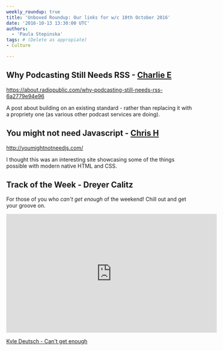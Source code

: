 ```yaml
---
weekly_roundup: true
title: 'Unboxed Roundup: Our links for w/c 10th October 2016'
date: '2016-10-13 13:30:00 UTC'
authors:
  - 'Paula Stepinska'
tags: # (Delete as appropiate) 
- Culture

---
```


## Why Podcasting Still Needs RSS - [Charlie E](/people#charlie-egan)

https://about.radiopublic.com/why-podcasting-still-needs-rss-6a2779e94e96

A post about building on an existing standard - rather than replacing it with a propriety one (as various other podcast services are doing).

## You might not need Javascript - [Chris H](/people#chris-holmes)

http://youmightnotneedjs.com/

I thought this was an interesting site showcasing some of the things possible with modern native HTML and CSS.

## Track of the Week - Dreyer Calitz

For those of you who *can't get enough* of the weekend! Chill out and get your groove on.

<iframe width="560" height="315" src="https://www.youtube.com/embed/e-EL0Dhez_Y" frameborder="0" allowfullscreen></iframe>

[Kyle Deutsch - Can't get enough](https://www.youtube.com/watch?v=e-EL0Dhez_Y)
